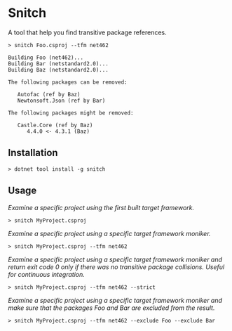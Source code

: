 # Snitch

A tool that help you find transitive package references.

```
> snitch Foo.csproj --tfm net462

Building Foo (net462)...
Building Bar (netstandard2.0)...
Building Baz (netstandard2.0)...

The following packages can be removed:

   Autofac (ref by Baz)
   Newtonsoft.Json (ref by Bar)

The following packages might be removed:

   Castle.Core (ref by Baz)
      4.4.0 <- 4.3.1 (Baz)
```

## Installation

```
> dotnet tool install -g snitch
```

## Usage

_Examine a specific project using the first built 
target framework._

```
> snitch MyProject.csproj
```

_Examine a specific project using a specific
target framework moniker._

```
> snitch MyProject.csproj --tfm net462
```

_Examine a specific project using a specific target framework moniker
and return exit code 0 only if there was no transitive package collisions.
Useful for continuous integration._

```
> snitch MyProject.csproj --tfm net462 --strict
```

_Examine a specific project using a specific target framework moniker
and make sure that the packages Foo and Bar are excluded from the result._

```
> snitch MyProject.csproj --tfm net462 --exclude Foo --exclude Bar
```